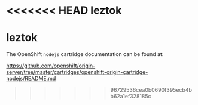 <<<<<<< HEAD
leztok
======

leztok
=======
The OpenShift `nodejs` cartridge documentation can be found at:

https://github.com/openshift/origin-server/tree/master/cartridges/openshift-origin-cartridge-nodejs/README.md
>>>>>>> 96729536cea0b0690f395ecb4bb62a1ef328185c
